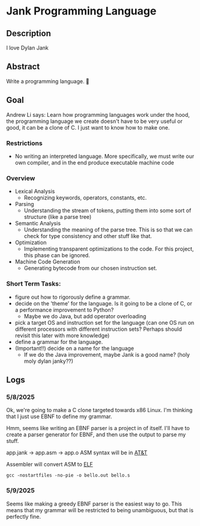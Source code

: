 # Jank Programming Language

## Description
I love Dylan Jank

## Abstract
Write a programming language. 🤯

## Goal
Andrew Li says: Learn how programming languages work under the hood, the programming language we create doesn't have to be very useful or good, it can be a clone of C. I just want to know how to make one.

### Restrictions
- No writing an interpreted language. More specifically, we must write our own compiler, and in the end produce executable machine code

### Overview
 - Lexical Analysis
   - Recognizing keywords, operators, constants, etc.
 - Parsing
   - Understanding the stream of tokens, putting them into some sort of structure (like a parse tree)
 - Semantic Analysis
   - Understanding the meaning of the parse tree. This is so that we can check for type consistency and other stuff like that.
 - Optimization
   - Implementing transparent optimizations to the code. For this project, this phase can be ignored. 
 - Machine Code Generation
   - Generating bytecode from our chosen instruction set. 

### Short Term Tasks:
 - figure out how to rigorously define a grammar. 
 - decide on the 'theme' for the language. Is it going to be a clone of C, or a performance improvement to Python? 
   - Maybe we do Java, but add operator overloading
 - pick a target OS and instruction set for the language (can one OS run on different processors with different instruction sets? Perhaps should revisit this later with more knowledge)
 - define a grammar for the language.  
 - (Important!!) decide on a name for the language
   - If we do the Java improvement, maybe Jank is a good name? (holy moly dylan janky??)

## Logs
### 5/8/2025
Ok, we're going to make a C clone targeted towards x86 Linux. I'm thinking that I just use EBNF to define my grammar. 

Hmm, seems like writing an EBNF parser is a project in of itself. I'll have to create a parser generator for EBNF, and then use the output to parse my stuff.

app.jank -> app.asm -> app.o
ASM syntax will be in [AT&T](https://en.wikipedia.org/wiki/X86_assembly_language#Syntax)

Assembler will convert ASM to [ELF](https://en.wikipedia.org/wiki/Executable_and_Linkable_Format)

`gcc -nostartfiles -no-pie -o bello.out bello.s`

### 5/9/2025
Seems like making a greedy EBNF parser is the easiest way to go. This means that my grammar will be restricted to being unambiguous, but that is perfectly fine. 